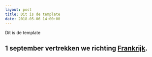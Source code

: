 ```yaml
---
layout: post
title: Dit is de template
date: 2018-05-06 14:00:00
---
```


Dit is de template

## 1 september vertrekken we richting [Frankrijk](http://www.landenwijzer.nl/europa/frankrijk/).
